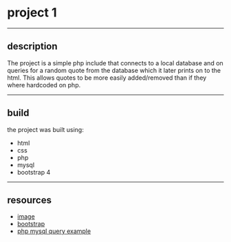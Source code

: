 # project 1 

---
## description
The project is a simple php include that connects to a local database and on queries for a random quote from the database which it later prints on to the html. 
This allows quotes to be more easily added/removed than if they where hardcoded on php.

---
## build
the project was built using:
* html
* css
* php
* mysql
* bootstrap 4
 
---
## resources
* [image](https://twitter.com/andajojo/status/921927886633762816)
* [bootstrap](http://getbootstrap.com/)
* [php mysql query example](https://www.w3schools.com/Php/php_mysql_select.asp)
